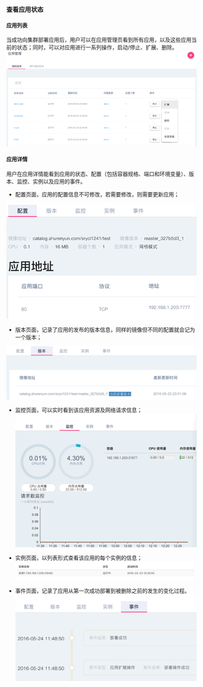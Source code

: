 ### 查看应用状态

#### 应用列表

当成功向集群部署应用后，用户可以在应用管理页看到所有应用，以及这些应用当前的状态；同时，可以对应用进行一系列操作，启动/停止、扩展、删除。
![列表](appslist.png)

#### 应用详情

用户在应用详情能看到应用的状态、配置（包括容器规格、端口和环境变量）、版本、监控、实例以及应用的事件。  

- 配置页面，应用的配置信息不可修改，若需要修改，则需要更新应用；

![info](appsinfo.png)    

- 版本页面，记录了应用的发布的版本信息，同样的镜像但不同的配置就会记为一个版本； 

 ![](appsversion.png)    
 
- 监控页面，可以实时看到该应用资源及网络请求信息；  
![](appsoverview.png)  

- 实例页面，以列表形式查看该应用的每个实例的信息；  
![](instanceinfo.png)    
- 事件页面，记录了应用从第一次成功部署到被删除之前的发生的变化过程。  
![](appsevent.png)    